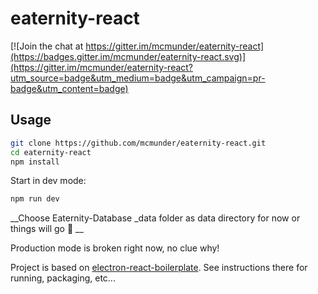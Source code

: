 # eaternity-react

[![Join the chat at https://gitter.im/mcmunder/eaternity-react](https://badges.gitter.im/mcmunder/eaternity-react.svg)](https://gitter.im/mcmunder/eaternity-react?utm_source=badge&utm_medium=badge&utm_campaign=pr-badge&utm_content=badge)

## Usage

```bash
git clone https://github.com/mcmunder/eaternity-react.git
cd eaternity-react
npm install
```

Start in dev mode:

```bash
npm run dev
```

__Choose Eaternity-Database _data folder as data directory for now or things will go 💩 __

Production mode is broken right now, no clue why!

Project is based on [electron-react-boilerplate](https://github.com/chentsulin/electron-react-boilerplate). See instructions there for running, packaging, etc...
